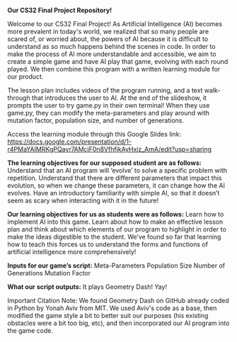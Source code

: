 **Our CS32 Final Project Repository!**


Welcome to our CS32 Final Project! As Artificial Intelligence (AI) becomes more prevalent in today's world, we realized that so many people are scared of, or worried about, the powers of AI because it is difficult to understand as so much happens behind the scenes in code. In order to make the process of AI more understandable and accessible, we aim to create a simple game and have AI play that game, evolving with each round played. We then combine this program with a written learning module for our product. 

The lesson plan includes videos of the program running, and a text walk-through that introduces the user to AI. At the end of the slideshow, it prompts the user to try game.py in their own terminal! When they use game.py, they can modify the meta-parameters and play around with mutation factor, population size, and number of generations. 

Access the learning module through this Google Slides link: https://docs.google.com/presentation/d/1-r4PMaYAIMRKgPQayr7AMcjF0n8VfhfjkAyHxiz_AmA/edit?usp=sharing


**The learning objectives for our supposed student are as follows:**
Understand that an AI program will ‘evolve’ to solve a specific problem with repetition.
Understand that there are different parameters that impact this evolution, so when we change these parameters, it can change how the AI evolves. 
Have an introductory familiarity with simple AI, so that it doesn’t seem as scary when interacting with it in the future! 

**Our learning objectives for us as students were as follows:**
Learn how to implement AI into this game. 
Learn about how to make an effective lesson plan and think about which elements of our program to highlight in order to make the ideas digestible to the student. We’ve found so far that learning how to teach this forces us to understand the forms and functions of artificial intelligence more comprehensively! 



**Inputs for our game’s script:**
Meta-Parameters
Population Size 
Number of Generations 
Mutation Factor 


**What our script outputs:** 
It plays Geometry Dash! Yay! 

 
Important Citation Note: We found Geometry Dash on GitHub already coded in Python by Yonah Aviv from MIT. We used Aviv's code as a base, then modified the game style a bit to better suit our purposes (his existing obstacles were a bit too big, etc), and then incorporated our AI program into the game code. 
